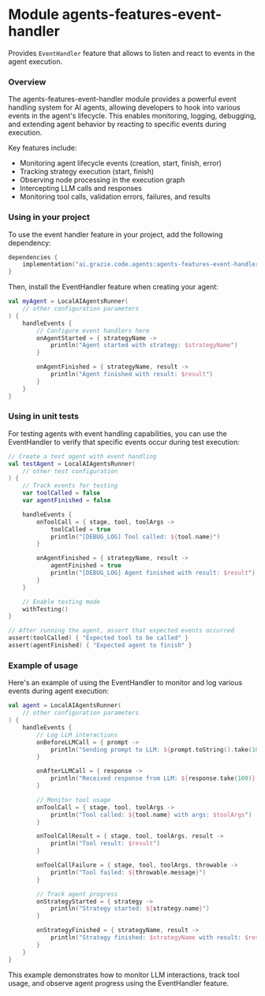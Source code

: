 # Module agents-features-event-handler

Provides `EventHandler` feature that allows to listen and react to events in the agent execution.

### Overview

The agents-features-event-handler module provides a powerful event handling system for AI agents, allowing developers to hook into various events in the agent's lifecycle. This enables monitoring, logging, debugging, and extending agent behavior by reacting to specific events during execution.

Key features include:
- Monitoring agent lifecycle events (creation, start, finish, error)
- Tracking strategy execution (start, finish)
- Observing node processing in the execution graph
- Intercepting LLM calls and responses
- Monitoring tool calls, validation errors, failures, and results

### Using in your project

To use the event handler feature in your project, add the following dependency:

```kotlin
dependencies {
    implementation("ai.grazie.code.agents:agents-features-event-handler:$version")
}
```

Then, install the EventHandler feature when creating your agent:

```kotlin
val myAgent = LocalAIAgentsRunner(
    // other configuration parameters
) {
    handleEvents {
        // Configure event handlers here
        onAgentStarted = { strategyName ->
            println("Agent started with strategy: $strategyName")
        }

        onAgentFinished = { strategyName, result ->
            println("Agent finished with result: $result")
        }
    }
}
```

### Using in unit tests

For testing agents with event handling capabilities, you can use the EventHandler to verify that specific events occur during test execution:

```kotlin
// Create a test agent with event handling
val testAgent = LocalAIAgentsRunner(
    // other test configuration
) {
    // Track events for testing
    var toolCalled = false
    var agentFinished = false

    handleEvents {
        onToolCall = { stage, tool, toolArgs ->
            toolCalled = true
            println("[DEBUG_LOG] Tool called: ${tool.name}")
        }

        onAgentFinished = { strategyName, result ->
            agentFinished = true
            println("[DEBUG_LOG] Agent finished with result: $result")
        }
    }

    // Enable testing mode
    withTesting()
}

// After running the agent, assert that expected events occurred
assert(toolCalled) { "Expected tool to be called" }
assert(agentFinished) { "Expected agent to finish" }
```

### Example of usage

Here's an example of using the EventHandler to monitor and log various events during agent execution:

```kotlin
val agent = LocalAIAgentsRunner(
    // other configuration parameters
) {
    handleEvents {
        // Log LLM interactions
        onBeforeLLMCall = { prompt ->
            println("Sending prompt to LLM: ${prompt.toString().take(100)}...")
        }

        onAfterLLMCall = { response ->
            println("Received response from LLM: ${response.take(100)}...")
        }

        // Monitor tool usage
        onToolCall = { stage, tool, toolArgs ->
            println("Tool called: ${tool.name} with args: $toolArgs")
        }

        onToolCallResult = { stage, tool, toolArgs, result ->
            println("Tool result: $result")
        }

        onToolCallFailure = { stage, tool, toolArgs, throwable ->
            println("Tool failed: ${throwable.message}")
        }

        // Track agent progress
        onStrategyStarted = { strategy ->
            println("Strategy started: ${strategy.name}")
        }

        onStrategyFinished = { strategyName, result ->
            println("Strategy finished: $strategyName with result: $result")
        }
    }
}
```

This example demonstrates how to monitor LLM interactions, track tool usage, and observe agent progress using the EventHandler feature.

